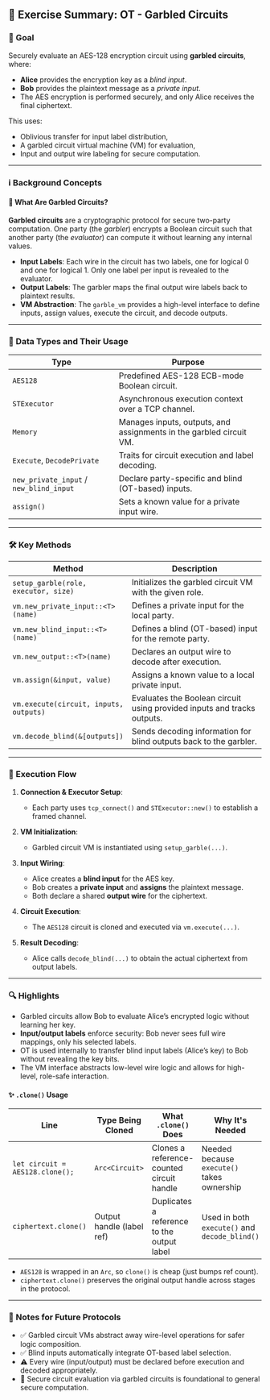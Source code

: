 ## 📘 Exercise Summary: OT - Garbled Circuits

### 🧠 Goal

Securely evaluate an AES-128 encryption circuit using **garbled circuits**, where:
- **Alice** provides the encryption key as a *blind input*.
- **Bob** provides the plaintext message as a *private input*.
- The AES encryption is performed securely, and only Alice receives the final ciphertext.

This uses:
- Oblivious transfer for input label distribution,
- A garbled circuit virtual machine (VM) for evaluation,
- Input and output wire labeling for secure computation.

---

### ℹ️ Background Concepts

#### 🧱 What Are Garbled Circuits?

**Garbled circuits** are a cryptographic protocol for secure two-party computation. One party (the *garbler*) encrypts a Boolean circuit such that another party (the *evaluator*) can compute it without learning any internal values.

- **Input Labels**: Each wire in the circuit has two labels, one for logical 0 and one for logical 1. Only one label per input is revealed to the evaluator.
- **Output Labels**: The garbler maps the final output wire labels back to plaintext results.
- **VM Abstraction**: The `garble_vm` provides a high-level interface to define inputs, assign values, execute the circuit, and decode outputs.

---

### 🧩 Data Types and Their Usage

| Type                                | Purpose                                                                  |
|-------------------------------------|--------------------------------------------------------------------------|
| `AES128`                            | Predefined AES-128 ECB-mode Boolean circuit.                             |
| `STExecutor`                        | Asynchronous execution context over a TCP channel.                       |
| `Memory`                            | Manages inputs, outputs, and assignments in the garbled circuit VM.      |
| `Execute`, `DecodePrivate`          | Traits for circuit execution and label decoding.                         |
| `new_private_input` / `new_blind_input` | Declare party-specific and blind (OT-based) inputs.                      |
| `assign()`                          | Sets a known value for a private input wire.                             |

---

### 🛠️ Key Methods

| Method                                 | Description                                                               |
|----------------------------------------|---------------------------------------------------------------------------|
| `setup_garble(role, executor, size)`   | Initializes the garbled circuit VM with the given role.                   |
| `vm.new_private_input::<T>(name)`      | Defines a private input for the local party.                              |
| `vm.new_blind_input::<T>(name)`        | Defines a blind (OT-based) input for the remote party.                    |
| `vm.new_output::<T>(name)`             | Declares an output wire to decode after execution.                        |
| `vm.assign(&input, value)`             | Assigns a known value to a local private input.                           |
| `vm.execute(circuit, inputs, outputs)` | Evaluates the Boolean circuit using provided inputs and tracks outputs.   |
| `vm.decode_blind(&[outputs])`          | Sends decoding information for blind outputs back to the garbler.         |

---

### 🔧 Execution Flow

1. **Connection & Executor Setup**:
   - Each party uses `tcp_connect()` and `STExecutor::new()` to establish a framed channel.

2. **VM Initialization**:
   - Garbled circuit VM is instantiated using `setup_garble(...)`.

3. **Input Wiring**:
   - Alice creates a **blind input** for the AES key.
   - Bob creates a **private input** and **assigns** the plaintext message.
   - Both declare a shared **output wire** for the ciphertext.

4. **Circuit Execution**:
   - The `AES128` circuit is cloned and executed via `vm.execute(...)`.

5. **Result Decoding**:
   - Alice calls `decode_blind(...)` to obtain the actual ciphertext from output labels.

---

### 🔍 Highlights

- Garbled circuits allow Bob to evaluate Alice’s encrypted logic without learning her key.
- **Input/output labels** enforce security: Bob never sees full wire mappings, only his selected labels.
- OT is used internally to transfer blind input labels (Alice’s key) to Bob without revealing the key bits.
- The VM interface abstracts low-level wire logic and allows for high-level, role-safe interaction.

#### ✨ `.clone()` Usage

| Line                            | Type Being Cloned         | What `.clone()` Does                       | Why It's Needed                             |
|---------------------------------|---------------------------|---------------------------------------------|---------------------------------------------|
| `let circuit = AES128.clone();` | `Arc<Circuit>`            | Clones a reference-counted circuit handle   | Needed because `execute()` takes ownership  |
| `ciphertext.clone()`            | Output handle (label ref) | Duplicates a reference to the output label  | Used in both `execute()` and `decode_blind()`|

- `AES128` is wrapped in an `Arc`, so `clone()` is cheap (just bumps ref count).
- `ciphertext.clone()` preserves the original output handle across stages in the protocol.

---

### 📝 Notes for Future Protocols

- ✅ Garbled circuit VMs abstract away wire-level operations for safer logic composition.
- ✅ Blind inputs automatically integrate OT-based label selection.
- ⚠️ Every wire (input/output) must be declared before execution and decoded appropriately.
- 📌 Secure circuit evaluation via garbled circuits is foundational to general secure computation.